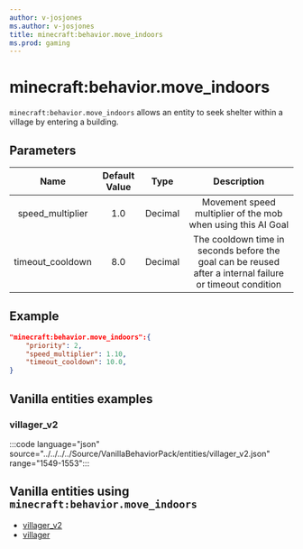 ```yaml
---
author: v-josjones
ms.author: v-josjones
title: minecraft:behavior.move_indoors
ms.prod: gaming
---
```


# minecraft:behavior.move_indoors

`minecraft:behavior.move_indoors` allows an entity to seek shelter within a village by entering a building.

## Parameters

|Name |Default Value  |Type  |Description  |
|:---------:|:---------:|:---------:|:---------:|
|speed_multiplier| 1.0| Decimal| Movement speed multiplier of the mob when using this AI Goal |
| timeout_cooldown| 8.0| Decimal| The cooldown time in seconds before the goal can be reused after a internal failure or timeout condition |

## Example

```json
"minecraft:behavior.move_indoors":{
    "priority": 2,
    "speed_multiplier": 1.10,
    "timeout_cooldown": 10.0,
}
```

## Vanilla entities examples

### villager_v2

:::code language="json" source="../../../../Source/VanillaBehaviorPack/entities/villager_v2.json" range="1549-1553":::

## Vanilla entities using `minecraft:behavior.move_indoors`

- [villager_v2](../../../../Source/VanillaBehaviorPack_Snippets/entities/villager_v2.md)
- [villager](../../../../Source/VanillaBehaviorPack_Snippets/entities/villager.md)
